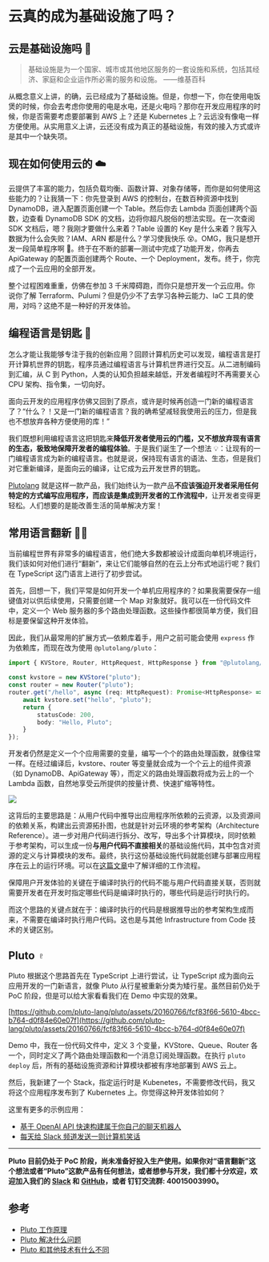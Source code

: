 # 云真的成为基础设施了吗？

## 云是基础设施吗 🤔️

> 基础设施是为一个国家、城市或其他地区服务的一套设施和系统，包括其经济、家庭和企业运作所必需的服务和设施。 ——维基百科

从概念意义上讲，的确，云已经成为了基础设施。但是，你想一下，你在使用电饭煲的时候，你会去考虑你使用的电是水电，还是火电吗？那你在开发应用程序的时候，你是否需要考虑要部署到 AWS 上？还是 Kubernetes 上？云远没有像电一样方便使用。从实用意义上讲，云还没有成为真正的基础设施，有效的接入方式或许是其中一个缺失项。

## 现在如何使用云的 ☁️

云提供了丰富的能力，包括负载均衡、函数计算、对象存储等，而你是如何使用这些能力的？让我猜一下：你先登录到 AWS 的控制台，在数百种资源中找到 DynamoDB，进入配置页面创建一个 Table。然后你去 Lambda 页面创建两个函数，边查看 DynamoDB SDK 的文档，边将你超凡脱俗的想法实现。在一次查阅 SDK 文档后，嗯？我刚才要做什么来着？Table 设置的 Key 是什么来着？我写入数据为什么会失败？IAM、ARN 都是什么？学习使我快乐 😵。OMG，我只是想开发一段简单程序啊 😤。终于在不断的部署—测试中完成了功能开发，你再去 ApiGateway 的配置页面创建两个 Route、一个 Deployment，发布。终于，你完成了一个云应用的全部开发。

整个过程困难重重，仿佛在参加 3 千米障碍跑，而你只是想开发一个云应用。你说你了解 Terraform、Pulumi？但是仍少不了去学习各种云能力、IaC 工具的使用，对吗？这绝不是一种好的开发体验。

## 编程语言是钥匙 🔑

怎么才能让我能够专注于我的创新应用？回顾计算机历史可以发现，编程语言是打开计算机世界的钥匙，程序员通过编程语言与计算机世界进行交互。从二进制编码到汇编，从 C 到 Python，人类的认知负担越来越低，开发者编程时不再需要关心 CPU 架构、指令集，一切向好。

面向云开发的应用程序仿佛又回到了原点，或许是时候再创造一门新的编程语言了？“什么？！又是一门新的编程语言？我的确希望减轻我使用云的压力，但是我也不想放弃各种方便使用的库！”

我们既想利用编程语言这把钥匙来**降低开发者使用云的门槛，又不想放弃现有语言的生态，极致地保障开发者的编程体验**。于是我们诞生了一个想法 💡：让现有的一门编程语言成为新的编程语言。也就是说，保持现有语言的语法、生态，但是我们对它重新编译，是面向云的编译，让它成为云开发世界的钥匙。

[Plutolang](https://github.com/pluto-lang/pluto) 就是这样一款产品，我们始终认为一款产品**不应该强迫开发者采用任何特定的方式编写应用程序，而应该是集成到开发者的工作流程中**，让开发者变得更轻松。人们想要的是能改善生活的简单解决方案！

## 常用语言翻新 🤸‍♀️

当前编程世界有非常多的编程语言，他们绝大多数都被设计成面向单机环境运行，我们该如何对他们进行“翻新”，来让它们能够自然的在云上分布式地运行呢？我们在 TypeScript 这门语言上进行了初步尝试。

首先，回想一下，我们平常是如何开发一个单机应用程序的？如果我需要保存一组键值对以供后续使用，只需要创建一个 Map 对象就好。我可以在一份代码文件中，定义一个 Web 服务器的多个路由处理函数。这些操作都很简单方便，我们目标是要保留这种开发体验。

因此，我们从最常用的扩展方式—依赖库着手，用户之前可能会使用 `express` 作为依赖库，而现在改为使用 `@plutolang/pluto`：

```typescript
import { KVStore, Router, HttpRequest, HttpResponse } from "@plutolang/pluto";

const kvstore = new KVStore("pluto");
const router = new Router("pluto");
router.get("/hello", async (req: HttpRequest): Promise<HttpResponse> => {
	await kvstore.set("hello", "pluto");
	return {
		statusCode: 200,
		body: "Hello, Pluto";
	}
});
```

开发者仍然是定义一个个应用需要的变量，编写一个个的路由处理函数，就像往常一样。在经过编译后，kvstore、router 等变量就会成为一个个云上的组件资源（如 DynamoDB、ApiGateway 等），而定义的路由处理函数将成为云上的一个 Lambda 函数，自然地享受云所提供的按量计费、快速扩缩等特性。

![](http://cdn.zhengsj.cn/ob-1698301951197.png)

这背后的主要思路是：从用户代码中推导出应用程序所依赖的云资源，以及资源间的依赖关系，构建出云资源拓扑图，也就是针对云环境的参考架构（Architecture Reference）。进一步对用户代码进行拆分、改写，导出多个计算模块，同时依赖于参考架构，可以生成一份**与用户代码不直接相关**的基础设施代码，其中包含对资源的定义与计算模块的发布。最终，执行这份基础设施代码就能创建与部署应用程序在云上的运行环境。可以在[这篇文章](https://github.com/pluto-lang/pluto/blob/main/docs/zh-CN/how-pluto-works.md)中了解详细的工作流程。

保障用户开发体验的关键在于编译时执行的代码不能与用户代码直接关联，否则就需要开发者在开发时指定哪些代码是编译时执行的，哪些代码是运行时执行的。

而这个思路的关键点就在于：编译时执行的代码是根据推导出的参考架构生成而来，不需要在编译时执行用户代码。这也是与其他 Infrastructure from Code 技术的关键区别。

## Pluto ♇

Pluto 根据这个思路首先在 TypeScript 上进行尝试，让 TypeScript 成为面向云应用开发的一门新语言，就像 Pluto 从行星被重新分类为矮行星。虽然目前仍处于 PoC 阶段，但是可以给大家看看我们在 Demo 中实现的效果。

[https://github.com/pluto-lang/pluto/assets/20160766/fcf83f66-5610-4bcc-b764-d0f84e60e07f](https://github.com/pluto-lang/pluto/assets/20160766/fcf83f66-5610-4bcc-b764-d0f84e60e07f)

Demo 中，我在一份代码文件中，定义 3 个变量，KVStore、Queue、Router 各一个，同时定义了两个路由处理函数和一个消息订阅处理函数。在执行 `pluto deploy` 后，所有的基础设施资源和计算模块都被有序地部署到 AWS 云上。

然后，我新建了一个 Stack，指定运行时是 Kubenetes，不需要修改代码，我又将这个应用程序发布到了 Kubernetes 上。你觉得这种开发体验如何？

这里有更多的示例应用：

- [基于 OpenAI API 快速构建属于你自己的聊天机器人](https://github.com/pluto-lang/pluto/tree/main/examples/chat-bot)
- [每天给 Slack 频道发送一则计算机笑话](https://github.com/pluto-lang/pluto/tree/main/examples/daily-joke-slack)

---

**Pluto 目前仍处于 PoC 阶段，尚未准备好投入生产使用。如果你对“语言翻新”这个想法或者“Pluto”这款产品有任何想法，或者想参与开发，我们都十分欢迎，欢迎加入我们的 [Slack](https://join.slack.com/t/plutolang/shared_invite/zt-25gztklfn-xOJ~Xvl4EjKJp1Zn1NNpiw) 和 [GitHub](https://github.com/pluto-lang/pluto)，或者 钉钉交流群: 40015003990。**

## 参考
- [Pluto 工作原理](https://github.com/pluto-lang/pluto/blob/main/docs/zh-CN/how-pluto-works.md)
- [Pluto 解决什么问题](https://github.com/pluto-lang/pluto/blob/main/docs/zh-CN/what-problems-pluto-aims-to-address.md)
- [Pluto 和其他技术有什么不同](https://github.com/pluto-lang/pluto/blob/main/docs/zh-CN/whats-different.md)
